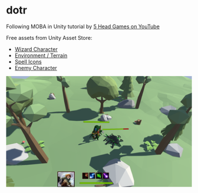 # dotr

Following MOBA in Unity tutorial by [5 Head Games on YouTube](https://youtu.be/d_0dAwk3wqI)

Free assets from Unity Asset Store:
- [Wizard Character]()
- [Environment / Terrain]()
- [Spell Icons]()
- [Enemy Character]()

<p align="center"> <img src="/images/screenshot.png" alt="Current State of Game" width="750"/> </p>
